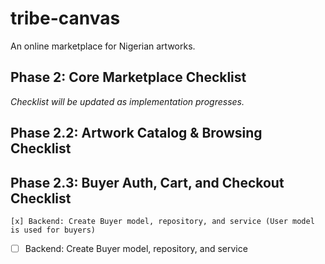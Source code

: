 # tribe-canvas

An online marketplace for Nigerian artworks.

## Phase 2: Core Marketplace Checklist

_Checklist will be updated as implementation progresses._

## Phase 2.2: Artwork Catalog & Browsing Checklist

## Phase 2.3: Buyer Auth, Cart, and Checkout Checklist

    [x] Backend: Create Buyer model, repository, and service (User model is used for buyers)

-   [ ] Backend: Create Buyer model, repository, and service
